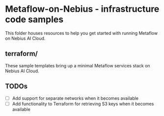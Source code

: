 # Metaflow-on-Nebius - infrastructure code samples

This folder houses resources to help you get started with running Metaflow on Nebius AI Cloud.

## terraform/

These sample templates bring up a minimal Metaflow services stack on Nebius AI Cloud.

## TODOs

- [ ] Add support for separate networks when it becomes available
- [ ] Add functionality to Terraform for retrieving S3 keys when it becomes available
